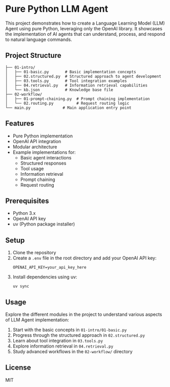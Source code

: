 # Pure Python LLM Agent

This project demonstrates how to create a Language Learning Model (LLM) Agent using pure Python, leveraging only the OpenAI library. It showcases the implementation of AI agents that can understand, process, and respond to natural language commands.

## Project Structure

```
├── 01-intro/
│   ├── 01-basic.py       # Basic implementation concepts
│   ├── 02.structured.py  # Structured approach to agent development
│   ├── 03.tools.py       # Tool integration examples
│   ├── 04.retrieval.py   # Information retrieval capabilities
│   └── kb.json           # Knowledge base file
├── 02-workflow/
│   ├── 01-prompt-chaining.py  # Prompt chaining implementation
│   └── 02.routing.py          # Request routing logic
└── main.py              # Main application entry point
```

## Features

- Pure Python implementation
- OpenAI API integration
- Modular architecture
- Example implementations for:
  - Basic agent interactions
  - Structured responses
  - Tool usage
  - Information retrieval
  - Prompt chaining
  - Request routing

## Prerequisites

- Python 3.x
- OpenAI API key
- uv (Python package installer)

## Setup

1. Clone the repository
2. Create a `.env` file in the root directory and add your OpenAI API key:
   ```
   OPENAI_API_KEY=your_api_key_here
   ```
3. Install dependencies using uv:
   ```
   uv sync
   ```

## Usage

Explore the different modules in the project to understand various aspects of LLM Agent implementation:

1. Start with the basic concepts in `01-intro/01-basic.py`
2. Progress through the structured approach in `02.structured.py`
3. Learn about tool integration in `03.tools.py`
4. Explore information retrieval in `04.retrieval.py`
5. Study advanced workflows in the `02-workflow/` directory

## License

MIT